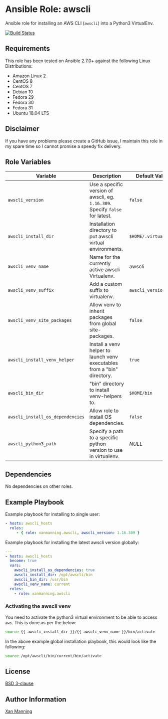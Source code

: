 # Ansible Role: awscli

Ansible role for installing an AWS CLI (`awscli`) into a Python3 VirtualEnv.

[![Build Status](https://www.travis-ci.org/PyratLabs/ansible-role-awscli.svg?branch=master)](https://www.travis-ci.org/PyratLabs/ansible-role-awscli)

## Requirements

This role has been tested on Ansible 2.7.0+ against the following Linux Distributions:

  - Amazon Linux 2
  - CentOS 8
  - CentOS 7
  - Debian 10
  - Fedora 29
  - Fedora 30
  - Fedora 31
  - Ubuntu 18.04 LTS

## Disclaimer

If you have any problems please create a GitHub issue, I maintain this role in
my spare time so I cannot promise a speedy fix delivery.

## Role Variables


| Variable                         | Description                                                                   | Default Value        |
|----------------------------------|-------------------------------------------------------------------------------|----------------------|
| `awscli_version`                 | Use a specific version of awscli, eg. `1.16.309`. Specify `false` for latest. | `false`              |
| `awscli_install_dir`             | Installation directory to put awscli virtual environments.                    | `$HOME/.virtualenvs` |
| `awscli_venv_name`               | Name for the currently active awscli Virtualenv.                              | awscli               |
| `awscli_venv_suffix`             | Add a custom suffix to virtualenv.                                            | `awscli_version`     |
| `awscli_venv_site_packages`      | Allow venv to inherit packages from global site-packages.                     | `false`              |
| `awscli_install_venv_helper`     | Install a venv helper to launch venv executables from a "bin" directory.      | `true`               |
| `awscli_bin_dir`                 | "bin" directory to install venv-helpers to.                                   | `$HOME/bin`          |
| `awscli_install_os_dependencies` | Allow role to install OS dependencies.                                        | `false`              |
| `awscli_python3_path`            | Specify a path to a specific python version to use in virtualenv.             | _NULL_               |

## Dependencies

No dependencies on other roles.

## Example Playbook

Example playbook for installing to single user:

```yaml
- hosts: awscli_hosts
  roles:
     - { role: xanmanning.awscli, awscli_version: 1.16.309 }
```

Example playbook for installing the latest awscli version globally:

```yaml
---
- hosts: awscli_hosts
  become: true
  vars:
    awscli_install_os_dependencies: true
    awscli_install_dir: /opt/awscli/bin
    awscli_bin_dir: /usr/bin
    awscli_venv_name: current
  roles:
    - role: xanmanning.awscli
```

### Activating the awscli venv

You need to activate the python3 virtual environment to be able to access `aws`.
This is done as per the below:

```bash
source {{ awscli_install_dir }}/{{ awscli_venv_name }}/bin/activate
```

In the above example global installation playbook, this would look like the
following:

```bash
source /opt/awscli/bin/current/bin/activate
```

## License

[BSD 3-clause](LICENSE.txt)

## Author Information

[Xan Manning](https://xanmanning.co.uk/)
